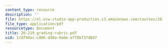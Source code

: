 ```yaml
---
content_type: resource
description: ''
file: https://ol-ocw-studio-app-production.s3.amazonaws.com/courses/20-219-becoming-the-next-bill-nye-writing-and-hosting-the-educational-show-january-iap-2015/1c8f9dacc806d40a0a6eeff8bf37d8d7_20-219_grading-rubric.pdf
file_type: application/pdf
resourcetype: Document
title: 20-219_grading-rubric.pdf
uid: 1c8f9dac-c806-d40a-0a6e-eff8bf37d8d7
---
```

